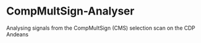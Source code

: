 # CompMultSign-Analyser
Analysing signals from the CompMultSign (CMS) selection scan on the CDP Andeans

